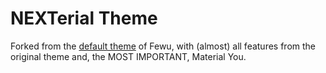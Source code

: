 # NEXTerial Theme

Forked from the [default theme](//github.com/fewu-swg/fewu-theme-next) of Fewu, with (almost) all features from the original theme and, the MOST IMPORTANT, Material You.